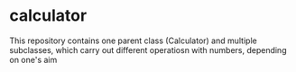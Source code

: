# calculator
This repository contains one parent class (Calculator) and multiple subclasses, which carry out different operatiosn with numbers, depending on one's aim
